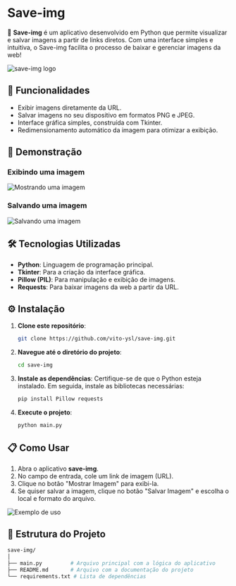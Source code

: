 # Save-img

🌟 **Save-img** é um aplicativo desenvolvido em Python que permite visualizar e salvar imagens a partir de links diretos. Com uma interface simples e intuitiva, o Save-img facilita o processo de baixar e gerenciar imagens da web!

![save-img logo](https://via.placeholder.com/150) <!-- Substitua com o link do seu logo ou outro GIF -->

## 🚀 Funcionalidades

- Exibir imagens diretamente da URL.
- Salvar imagens no seu dispositivo em formatos PNG e JPEG.
- Interface gráfica simples, construída com Tkinter.
- Redimensionamento automático da imagem para otimizar a exibição.

## 🎥 Demonstração
<!-- Adicione os GIFs das funcionalidades aqui -->
### Exibindo uma imagem
![Mostrando uma imagem](https://via.placeholder.com/500x300) <!-- Substitua com o link de um GIF mostrando a imagem sendo carregada -->

### Salvando uma imagem
![Salvando uma imagem](https://via.placeholder.com/500x300) <!-- Substitua com o link de um GIF mostrando a funcionalidade de salvar -->

## 🛠️ Tecnologias Utilizadas

- **Python**: Linguagem de programação principal.
- **Tkinter**: Para a criação da interface gráfica.
- **Pillow (PIL)**: Para manipulação e exibição de imagens.
- **Requests**: Para baixar imagens da web a partir da URL.

## ⚙️ Instalação

1. **Clone este repositório**:
    ```bash
    git clone https://github.com/vito-ysl/save-img.git
    ```
2. **Navegue até o diretório do projeto**:
    ```bash
    cd save-img
    ```

3. **Instale as dependências**:
    Certifique-se de que o Python esteja instalado. Em seguida, instale as bibliotecas necessárias:
    ```bash
    pip install Pillow requests
    ```

4. **Execute o projeto**:
    ```bash
    python main.py
    ```

## 📋 Como Usar

1. Abra o aplicativo **save-img**.
2. No campo de entrada, cole um link de imagem (URL).
3. Clique no botão "Mostrar Imagem" para exibi-la.
4. Se quiser salvar a imagem, clique no botão "Salvar Imagem" e escolha o local e formato do arquivo.

![Exemplo de uso](https://via.placeholder.com/500x300) <!-- Substitua com o link de um GIF mostrando o fluxo completo -->

## 📂 Estrutura do Projeto

```bash
save-img/
│
├── main.py         # Arquivo principal com a lógica do aplicativo
├── README.md       # Arquivo com a documentação do projeto
└── requirements.txt # Lista de dependências
